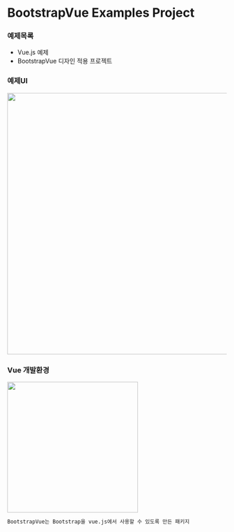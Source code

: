 # BootstrapVue Examples Project

### 예제목록
  - Vue.js 예제
  - BootstrapVue 디자인 적용 프로젝트
  
### 예제UI
<img width="600px" src="https://github.com/onda2me/bootstrapvue/blob/master/src/assets/project_info.png"/>

### Vue 개발환경
<img width="300px" src="https://github.com/onda2me/bootstrapvue/blob/master/src/assets/project_ver.png"/>
  
```bash
BootstrapVue는 Bootstrap을 vue.js에서 사용할 수 있도록 만든 패키지
```    
